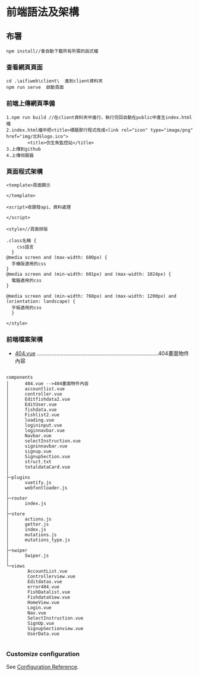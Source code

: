 # 前端語法及架構

## 布署
```
npm install//會自動下載所有所需的函式檔
```

### 查看網頁頁面
```
cd .\aifiweb\client\  進到client資料夾
npm run serve  啟動頁面
```

### 前端上傳網頁準備
```
1.npm run build //在client資料夾中進行，執行完回自動在public中產生index.html檔
2.index.html檔中把<title>標題那行程式改成<link rel="icon" type="image/png" href="img/北科logo.ico">
        <title>仿生魚監控站</title>  
3.上傳到github
4.上傳伺服器
```

### 頁面程式架構
```
<template>頁面顯示
  
</template>

<script>收跟發api、資料處理

</script>

<style>//頁面排版

.class名稱 {
    css語言
  }
@media screen and (max-width: 600px) {
  手機版適用的css
}
@media screen and (min-width: 601px) and (max-width: 1024px) {
  電腦適用的css
}

@media screen and (min-width: 768px) and (max-width: 1200px) and (orientation: landscape) {
  平板適用的css
  }

</style>

```
### 前端檔案架構
- [404.vue](404.vue) .................................................................................404畫面物件內容
```

components
│      404.vue -->404畫面物件內容
│      accountlist.vue
│      controller.vue
│      Editfishdata2.vue
│      EditUser.vue
│      fishdata.vue
│      Fishlist2.vue
│      loading.vue
│      logininput.vue
│      loginnavbar.vue
│      Navbar.vue
│      selectInstruction.vue
│      signinnavbar.vue
│      signup.vue
│      SignupSection.vue
│      struct.txt
│      totaldataCard.vue
│      
├─plugins
│      vuetify.js
│      webfontloader.js
│      
├─router
│      index.js
│      
├─store
│      actions.js
│      getter.js
│      index.js
│      mutations.js
│      mutations_type.js
│      
├─swiper
│      Swiper.js
│      
└─views
        AccountList.vue
        Controllerview.vue
        Editdatas.vue
        error404.vue
        FishDatalist.vue
        FishdataView.vue
        HomeView.vue
        Login.vue
        Nav.vue
        SelectInstruction.vue
        SignUp.vue
        SignupSectionview.vue
        UserData.vue


```

### Customize configuration
See [Configuration Reference](https://cli.vuejs.org/config/).
